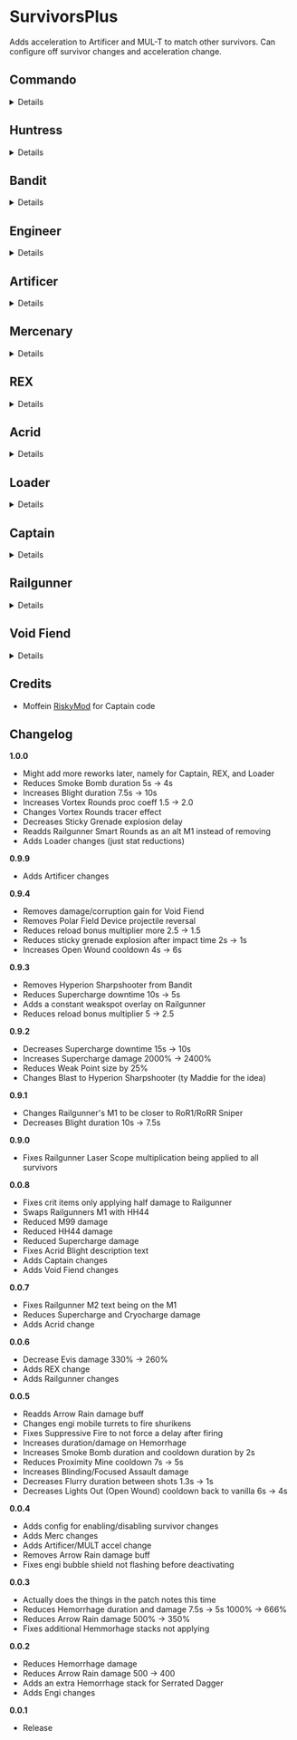 # SurvivorsPlus

Adds acceleration to Artificer and MUL-T to match other survivors. Can configure off survivor changes and acceleration change.

## Commando

<details>

### Roll

- No longer stops sprinting
- Invincible on roll

### Suppressive Fire (Vortex Rounds)

- Damage increase 100% -> 200%
- Proc Coefficient increase 1 -> 2
- Reduces cooldown 9s -> 6s

### Grenade (Sticky Grenade)

- now with more stick

</details>

## Huntress

<details>

### Flurry

- Increased proc coefficient 0.7 -> 0.8
- Reduced delay duration 1.3s -> 1s

### Blink

- Reduced cooldown 7s -> 6s

### Phase Blink

- Reduced charges 3 -> 1
- Increased cooldown 2s -> 3s

### Arrow Rain (Electric Volley)

- Replaced slow with shock
- Increased damage 225% -> 450%
- Increased proc coefficient 0.2 -> 0.6
- Can now target flying enemies

</details>

## Bandit

<details>

### Hemorrhage

- Reduced length 15s -> 7.5s
- Reduced damage 2000% -> 1000%

### Blast

- Reduced recoil/bloom

### Serrated Dagger

- Applies 2 stacks of Hemorrhage instead of 1

### Smoke Bomb

- Increases invisibility duration 3s -> 4s
- Increases cooldown 6s -> 8s

### Lights Out (Open Wound)

- No longer resets cooldowns on kill
- Doubles Hemorrhage stacks (on crit)
- Applies Hemorrhage (on crit)

</details>

## Engineer

<details>

### Bouncing Grenades

- Removes charging mechanic, immediately fires 3 grenades

### Pressure Mines

- Removes arming mechanic, immediately explodes for 300% damage
- Reduced cooldown 7s -> 5s

### Bubble Shield

- Actually impenetrable (can go out but nothing can go in)
- Reduced time active 15s -> 10s

### TR58 Carbonizer Turret

- Increases range 25 -> 50
- Can now fire shurikens
- Makes firing smoother

</details>

## Artificer

<details>

- Will update skill icons later
- Elemental, swaps between 3 loadouts, Lightning -> Ice -> Fire
- new ice M1 Ice Bolt, freezes enemies for 2s
- new fire M2 Flame Bomb, charge and throw an igniting bomb
- Secondary and Utility have increased cooldowns 8s/16s

### Attunement

- Special ability responsible for swapping elements
- Skill cooldowns reset on swap
- 3 max charges, 30s cooldown and recharges 1 by 1

### Ion Surge

- Reduces flight curve so base height is reduced

### Flamethrower

- Increased Ignite chance to 100%
- Increased distance 21 -> 32
- Increased damage per tick (less ticks, more damage, overall damage is the same)

</details>

## Mercenary

<details>

- Increases base and level regen to match other melee survivors (2.5/0.5)

### Blinding Assault

- Increases damage 300% -> 400%

### Focused Assault

- Increases damage 700% -> 800%

### Eviscerate

- Increases damage 110% -> 260%

</details>

## REX

<details>

### DIRECTIVE: Inject

- Increases proc coefficient 0.5 -> 0.8

</details>

## Acrid

<details>

### Blight

- Reduces base damage per tick 60% -> 30%
- Increases duration 5s -> 10s
- Stacks exponentially (Higher stacks deal more damage per tick)
- damage multiplier = (1.5 ^ stacks)
- damage per tick \* damage multiplier

</details>

## Loader

<details>

- Reduces max hp 160 -> 110
- Reduces level hp 48 -> 33
- Reduces base armor 20 -> 0

</details>

## Captain

<details>

### Defensive Microbots

- No longer deletes puddles/pools

### Power Tazer

- Bounces to nearby enemies in a 15m radius

</details>

## Railgunner

<details>

- Crit damage now applies properly instead of being halved
- Can always see Weak Points
- Reduces weakpoint size by 25%

### HH44 Marksman (HH44 Rounds)

- Is now the primary instead of smart rounds
- Reduces damage 400% -> 300%
- Has an active reload system (uses secondary charges)
- Has an active reload bonus of +75% total damage and can hit weakspots

### M99 Sniper

- Reduces damage 1000% -> 600%

### Polar Field Device

- Increases slow down

### Supercharge

- Reduces damage 4000% -> 2400%
- Reduces downtime 15s -> 5s

### Cryocharge

- Reduces damage 2000% -> 1200%

</details>

## Void Fiend

<details>

- Removes Crit mechanic
- Removes Heal mechanic
- Removes Damage mechanic
- Corruption only increases while in combat
- Corruption increase is reduced by 66%
- Corruption increases on kill
- Corrupted Mode no longer has +100 armor
- Corrupted Mode decreases slower
- Reduces Corrupted Mode transition time by 25%

</details>

## Credits

- Moffein [RiskyMod](https://thunderstore.io/package/Risky_Lives/RiskyMod/) for Captain code

## Changelog

**1.0.0**

- Might add more reworks later, namely for Captain, REX, and Loader
- Reduces Smoke Bomb duration 5s -> 4s
- Increases Blight duration 7.5s -> 10s
- Increases Vortex Rounds proc coeff 1.5 -> 2.0
- Changes Vortex Rounds tracer effect
- Decreases Sticky Grenade explosion delay
- Readds Railgunner Smart Rounds as an alt M1 instead of removing
- Adds Loader changes (just stat reductions)

**0.9.9**

- Adds Artificer changes

**0.9.4**

- Removes damage/corruption gain for Void Fiend
- Removes Polar Field Device projectile reversal
- Reduces reload bonus multiplier more 2.5 -> 1.5
- Reduces sticky grenade explosion after impact time 2s -> 1s
- Increases Open Wound cooldown 4s -> 6s

**0.9.3**

- Removes Hyperion Sharpshooter from Bandit
- Reduces Supercharge downtime 10s -> 5s
- Adds a constant weakspot overlay on Railgunner
- Reduces reload bonus multiplier 5 -> 2.5

**0.9.2**

- Decreases Supercharge downtime 15s -> 10s
- Increases Supercharge damage 2000% -> 2400%
- Reduces Weak Point size by 25%
- Changes Blast to Hyperion Sharpshooter (ty Maddie for the idea)

**0.9.1**

- Changes Railgunner's M1 to be closer to RoR1/RoRR Sniper
- Decreases Blight duration 10s -> 7.5s

**0.9.0**

- Fixes Railgunner Laser Scope multiplication being applied to all survivors

**0.0.8**

- Fixes crit items only applying half damage to Railgunner
- Swaps Railgunners M1 with HH44
- Reduced M99 damage
- Reduced HH44 damage
- Reduced Supercharge damage
- Fixes Acrid Blight description text
- Adds Captain changes
- Adds Void Fiend changes

**0.0.7**

- Fixes Railgunner M2 text being on the M1
- Reduces Supercharge and Cryocharge damage
- Adds Acrid change

**0.0.6**

- Decrease Evis damage 330% -> 260%
- Adds REX change
- Adds Railgunner changes

**0.0.5**

- Readds Arrow Rain damage buff
- Changes engi mobile turrets to fire shurikens
- Fixes Suppressive Fire to not force a delay after firing
- Increases duration/damage on Hemorrhage
- Increases Smoke Bomb duration and cooldown duration by 2s
- Reduces Proximity Mine cooldown 7s -> 5s
- Increases Blinding/Focused Assault damage
- Decreases Flurry duration between shots 1.3s -> 1s
- Decreases Lights Out (Open Wound) cooldown back to vanilla 6s -> 4s

**0.0.4**

- Adds config for enabling/disabling survivor changes
- Adds Merc changes
- Adds Artificer/MULT accel change
- Removes Arrow Rain damage buff
- Fixes engi bubble shield not flashing before deactivating

**0.0.3**

- Actually does the things in the patch notes this time
- Reduces Hemorrhage duration and damage 7.5s -> 5s 1000% -> 666%
- Reduces Arrow Rain damage 500% -> 350%
- Fixes additional Hemmorhage stacks not applying

**0.0.2**

- Reduces Hemorrhage damage
- Reduces Arrow Rain damage 500 -> 400
- Adds an extra Hemorrhage stack for Serrated Dagger
- Adds Engi changes

**0.0.1**

- Release
